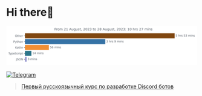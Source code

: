 # Hi there👋
<img
  src="https://github.com/MLGRussianXP/MLGRussianXP/blob/master/images/stat.svg"
  alt="My Wakatime Activity"
/>

[![Telegram](https://img.shields.io/badge/Telegram-2CA5E0?style=for-the-badge&logo=telegram&logoColor=white)](http://mlgrussianxp.t.me/)

> [Первый русскоязычный курс по разработке Discord ботов](https://www.udemy.com/course/discord-python/)
